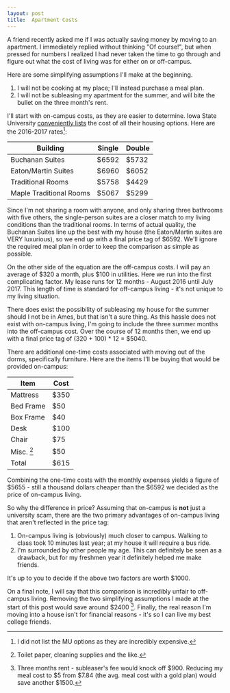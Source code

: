 ```yaml
---
layout: post
title:  Apartment Costs
---
```


A friend recently asked me if I was actually saving money by moving to an apartment.
I immediately replied without thinking "Of course!", but when pressed for numbers I realized I had never taken the time to go through and figure out what the cost of living was for either on or off-campus.

<!--more-->

Here are some simplifying assumptions I'll make at the beginning.

1. I will not be cooking at my place; I'll instead purchase a meal plan.
2. I will not be subleasing my apartment for the summer, and will bite the bullet on the three month's rent.

I'll start with on-campus costs, as they are easier to determine.
Iowa State University [conveniently lists](http://housing.iastate.edu/rates) the cost of all their housing options.
Here are the 2016-2017 rates[^1]:

| Building                | Single | Double |
| ----------------------- | ------ | ------ |
| Buchanan Suites         | $6592  | $5732  |
| Eaton/Martin Suites     | $6960  | $6052  |
| Traditional Rooms       | $5758  | $4429  |
| Maple Traditional Rooms | $5067  | $5299  |

Since I'm not sharing a room with anyone, and only sharing three bathrooms with five others, the single-person suites are a closer match to my living conditions than the traditional rooms.
In terms of actual quality, the Buchanan Suites line up the best with my house (the Eaton/Martin suites are VERY luxurious), so we end up with a final price tag of $6592.
We'll ignore the required meal plan in order to keep the comparison as simple as possible.

On the other side of the equation are the off-campus costs.
I will pay an average of $320 a month, plus $100 in utilities.
Here we run into the first complicating factor.
My lease runs for 12 months - August 2016 until July 2017.
This length of time is standard for off-campus living - it's not unique to my living situation.

There does exist the possibility of subleasing my house for the summer should I not be in Ames, but that isn't a sure thing.
As this hassle does not exist with on-campus living, I'm going to include the three summer months into the off-campus cost.
Over the course of 12 months then, we end up with a final price tag of (320 + 100) * 12 = $5040.

There are additional one-time costs associated with moving out of the dorms, specifically furniture.
Here are the items I'll be buying that would be provided on-campus:

| Item       | Cost |
| ---------- | ---- |
| Mattress   | $350 |
| Bed Frame  | $50  |
| Box Frame  | $40  |
| Desk       | $100 |
| Chair      | $75  |
| Misc. [^2] | $50  |
| Total      | $615 |

Combining the one-time costs with the monthly expenses yields a figure of $5655 - still a thousand dollars cheaper than the $6592 we decided as the price of on-campus living.

So why the difference in price?
Assuming that on-campus is **not** just a university scam, there are the two primary advantages of on-campus living that aren't reflected in the price tag:

1. On-campus living is (obviously) much closer to campus.
Walking to class took 10 minutes last year; at my house it will require a bus ride.
2. I'm surrounded by other people my age.
This can definitely be seen as a drawback, but for my freshmen year it definitely helped me make friends.

It's up to you to decide if the above two factors are worth $1000.

On a final note, I will say that this comparison is incredibly unfair to off-campus living.
Removing the two simplifying assumptions I made at the start of this post would save around $2400 [^3].
Finally, the real reason I'm moving into a house isn't for financial reasons - it's so I can live my best college friends.

[^1]: I did not list the MU options as they are incredibly expensive.

[^2]: Toilet paper, cleaning supplies and the like.

[^3]: Three months rent - subleaser's fee would knock off $900.
Reducing my meal cost to $5 from $7.84 (the avg. meal cost with a gold plan) would save another $1500.
